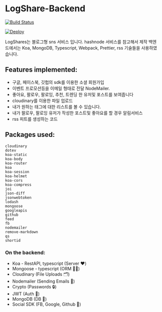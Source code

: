 # LogShare-Backend

[![Build Status](https://travis-ci.org/OhMinsSup/logshare-backend.svg?branch=master)](https://travis-ci.org/OhMinsSup/logshare-backend)

[![Deploy](https://www.herokucdn.com/deploy/button.png)](https://heroku.com/deploy)


LogShares는 블로그형 sns 서비스 입니다. hashnode 서비스를 참고해서 제작
백엔드에서는 Koa, MongoDB, Typescript, Webpack, Prettier, rss 기술들을 사용하였습니다.

## Features implemented:

- 구글, 페이스북, 깃헙의 sdk를 이용한 소셜 회원가입
- 이벤트 프로모션등을 이메일 형태로 전달 NodeMailer.
- 좋아요, 팔로우, 팔로잉, 추천, 트렌딩 한 유저및 포스트를 보여줍니다
- cloudinary를 이용한 파일 업로드
- 내가 원하는 태그에 대한 리스트를 볼 수 있습니다.
- 내가 팔로우, 팔로잉 유저가 작성한 포스트및 좋아요를 할 경우 알림서비스
- rss 피트를 생성하는 코드

## Packages used:
    cloudinary
    dotev
    koa-static
    koa-body
    koa-router
    koa
    koa-session
    koa-helmet
    koa-cors
    koa-compress
    joi
    json-diff
    jsonwebtoken
    lodash
    mongoose
    googleapis
    github
    feed
    fb
    nodemailer
    remove-markdown
    qs
    shortid

### On the backend:

- Koa - RestAPI, typescript (Server ❤️)
- Mongoose - typescript (ORM 💪🏻)
- Cloudinary (File Uploads 🗂) 
- Nodemailer (Sending Emails 💌)
- Crypto (Passwords 🔒)
- JWT (Auth 🔑)
- MongoDB (DB 📃)
- Social SDK (FB, Google, Github 📱)